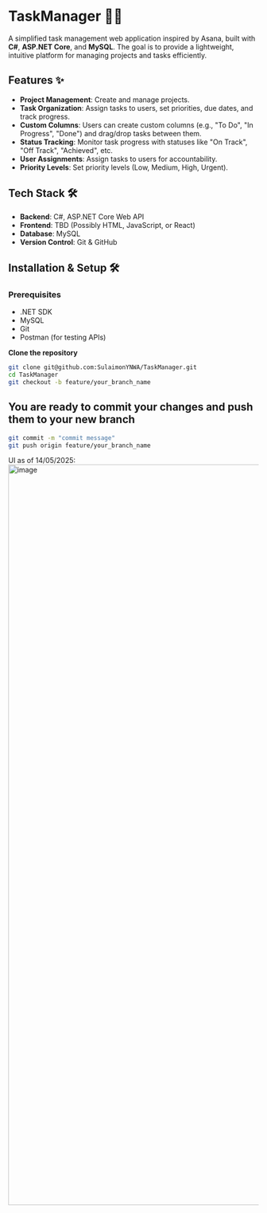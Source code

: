 # TaskManager 📝🚀  

A simplified task management web application inspired by Asana, built with **C#**, **ASP.NET Core**, and **MySQL**. The goal is to provide a lightweight, intuitive platform for managing projects and tasks efficiently.  

## Features ✨  

- **Project Management**: Create and manage projects.  
- **Task Organization**: Assign tasks to users, set priorities, due dates, and track progress.  
- **Custom Columns**: Users can create custom columns (e.g., "To Do", "In Progress", "Done") and drag/drop tasks between them.  
- **Status Tracking**: Monitor task progress with statuses like "On Track", "Off Track", "Achieved", etc.  
- **User Assignments**: Assign tasks to users for accountability.  
- **Priority Levels**: Set priority levels (Low, Medium, High, Urgent).  

## Tech Stack 🛠️  

- **Backend**: C#, ASP.NET Core Web API  
- **Frontend**: TBD (Possibly HTML, JavaScript, or React)  
- **Database**: MySQL  
- **Version Control**: Git & GitHub  

## Installation & Setup 🛠️  

### Prerequisites  

- .NET SDK  
- MySQL  
- Git  
- Postman (for testing APIs)  


 **Clone the repository**  
   ```sh
   git clone git@github.com:SulaimonYNWA/TaskManager.git
   cd TaskManager
   git checkout -b feature/your_branch_name
```

## You are ready to commit your changes and push them to your new branch
```sh
git commit -m "commit message"
git push origin feature/your_branch_name
```


UI as of 14/05/2025:
<img width="1487" alt="image" src="https://github.com/user-attachments/assets/071eee90-ddd4-48a0-846b-8958db3a6989" />


